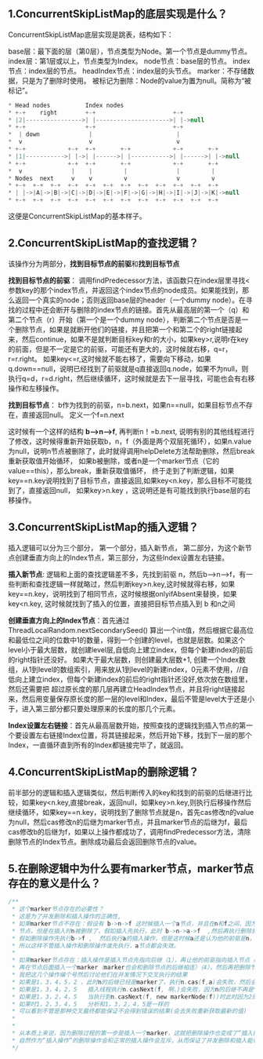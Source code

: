 ## 1.ConcurrentSkipListMap的底层实现是什么？

ConcurrentSkipListMap底层实现是跳表，结构如下：

base层：最下面的层（第0层），节点类型为Node。第一个节点是dummy节点。
index层：第1层或以上，节点类型为Index。
node节点：base层的节点。
index节点：index层的节点。
headIndex节点：index层的头节点。
marker：不存储数据，只是为了删除时使用。
被标记为删除：Node的value为置为null。简称为“被标记”。

```java
* Head nodes          Index nodes
* +-+    right        +-+                      +-+
* |2|---------------->| |--------------------->| |->null
* +-+                 +-+                      +-+
*  | down              |                        |
*  v                   v                        v
* +-+            +-+  +-+       +-+            +-+       +-+
* |1|----------->| |->| |------>| |----------->| |------>| |->null
* +-+            +-+  +-+       +-+            +-+       +-+
*  v              |    |         |              |         |
* Nodes  next     v    v         v              v         v
* +-+  +-+  +-+  +-+  +-+  +-+  +-+  +-+  +-+  +-+  +-+  +-+
* | |->|A|->|B|->|C|->|D|->|E|->|F|->|G|->|H|->|I|->|J|->|K|->null
* +-+  +-+  +-+  +-+  +-+  +-+  +-+  +-+  +-+  +-+  +-+  +-+
```

这便是ConcurrentSkipListMap的基本样子。



## 2.ConcurrentSkipListMap的查找逻辑？

该操作分为两部分，**找到目标节点的前驱**和**找到目标节点**

**找到目标节点的前驱**： 调用findPredecessor方法，该函数只在index层里寻找<参数key的那个index节点，并返回这个index节点的node成员。如果能找到，那么返回一个真实的node；否则返回base层的header（一个dummy node）。在寻找的过程中还会断开与删除的index节点的链接。首先从最高层的第一个（q）和第二个节点（r）开始（第一个是一个dummy node），判断第二个节点是否是一个删除节点，如果是就断开他们的链接，并且把第一个和第二个的right链接起来，然后continue，如果不是就判断目标key和r的大小，如果key>r,说明r在key的前面，但是不一定是它的前驱，可能还有更大的，这时候就右移，q=r，r=r.right。 如果key<=r,这时候就不能右移了，需要向下移动，如果q.down==null，说明已经找到了前驱就是q直接返回q.node，如果不为null，则执行q=d，r=d.right，然后继续循环，这时候就是去下一层寻找，可能也会有右移操作和左移操作。



**找到目标节点**： b作为找到的前驱，n=b.next，如果n==null，如果目标节点不存在，直接返回null。 定义一个f=n.next

这时候有一个这样的结构 **b-->n-->f**, 再判断n！=b.next, 说明有别的其他线程进行了修改，这时候得重新开始获取b，n，f（外面是两个双层死循环），如果n.value 为null，说明n节点被删除了，此时就得调用helpDelete方法帮助删除，然后break重新获取值开始循环， 如果b被删除，或者n是一个marker节点（它的value==this），那么break，重新获取值循环， 终于走到了判断逻辑，如果key==n.key说明找到了目标节点，直接返回,如果key<n.key，那么目标不可能找到了，直接返回null， 如果key>n.key ，这说明还是有可能找到执行base层的右移操作。



## 3.ConcurrentSkipListMap的插入逻辑？

插入逻辑可以分为三个部分， 第一个部分，插入新节点，  第二部分，为这个新节点创建垂直方向上的Index节点，第三部分，为这些Index设置左右链接。

**插入新节点**:  逻辑和上面的查找逻辑差不多，先找到前驱 n，然后b-->n-->f，有一些判断和查找逻辑一样就略过，然后判断key>n.key,这时候就得右移，如果key==n.key，说明找到了相同节点，这时候根据onlyifAbsent来替换，如果key<n.key, 这时候就找到了插入的位置，直接把目标节点插入到 b 和n之间

**创建垂直方向上的Index节点**：首先通过ThreadLocalRandom.nextSecondarySeed() 算出一个int值，然后根据它最高位和最低位之间的位数中1的数量，得到一个创建的level，也就是层数。如果这个level小于最大层数，就创建level层,自低向上建立index，但每个新建index的前后的right指针还没好。  如果大于最大层数，则创建最大层数+1,  创建一个Index数组，从1到level的数组索引，用来放从1到level的新建index，0元素不使用，//自低向上建立index，但每个新建index的前后的right指针还没好,依次放在数组里，然后还需要把 超过原长度的那几层再建立HeadIndex节点，并且将right链接起来，然后用变量保存原长度的那一层的level和Index，最后不管是level大于还是小于，进入第三部分都只要处理原来的长度的那几个元素。

**Index设置左右链接**：首先从最高层数开始，按照查找的逻辑找到插入节点的第一个要设置左右链接Index位置，将其链接起来，然后开始下移，找到下一层的那个Index，一直循环直到所有的Index都链接完毕了，就返回。



## 4.ConcurrentSkipListMap的删除逻辑？

前半部分的逻辑和插入逻辑类似，然后判断传入的key和找到的前驱的后继进行比较，如果key<n.key,直接break，返回null，如果key>n.key,则执行后移操作然后继续循环，如果key==n.key，说明找到了删除节点就是n，首先cas修改n的value为null，然后cas修改n的后继为marker节点，并且marker节点的后继为f，最后cas修改b的后继为f，如果以上操作都成功了，调用findPredecessor方法，清除删除节点的Index节点。删除成功最后会返回删除节点的value。



## 5.在删除逻辑中为什么要有marker节点，marker节点存在的意义是什么？

```java
/**
 * 这个marker节点存在的必要性？
 * 这是为了并发删除和插入操作的正确性,
 * 如果marker节点不存在：假设有 b->n->f 这时候插入一个a节点，并且在n和f之间，因为是并发执行，假设a在插入前判断n不是一个删除
 * 节点，但是在插入时n被删除了，假如插入先执行，此时 b->n->a->f  ,然后再执行删除操作（删除操作是直接b->f）,这时候a就脱离链表了
 * 假如删除操作先执行b->f ,  然后执行a的插入操作，但是这时候a还是认为他的前驱是n，所以形成n->a->f ,但是在链表上a也脱离链表了
 * 所以这样不管插入操作和删除操作谁先执行，a节点都会失效。
 *
 * 如果marker节点存在：插入操作是插入节点先指向后继（1），再让他的前驱指向插入节点（2），删除操作是先把删除节点置为null（3），
 * 再在节点后面插入一个marker（marker也会和删除节点的后继相连）（4），然后再把删除节点的前驱指向后继（5）
 * 我把这几个操作编个号然后讨论他们在并发情况下交叉执行的结果
 * 如果是1，3，4，5，2 ，此时n的后继已经是marker了，执行n.cas(f,a)会失败，然后会重新获取新的插入操作，这就不会出问题
 * 如果是1，3，4，2，5   插入线程执行n.casNext(f, 啊、)会失败，因为n的后继不再是f，而是一个marker。然后插入线程会重新从head寻找插入位置。
 * 如果是1，3，2，4，5   当执行到n.casNext(f, new markerNode(f))时此时因为2的操作n的后继已经不是f了而是a，所以会失败，此时删除线程会重新从head寻找删除节点（findNode）
 * 如果时1，2，3，4，5   分析和1，3，2，4，5是一样的
 * 可以看到不管是那种交叉最终都能保证不会得到错误的结果(会去失败重新获取最新的值)
 *
 *
 * 从本质上来说，因为删除过程的第一步是插入一个marker，这就把删除操作也变成了“插入操作”，
 * 自然作为“插入操作”的删除操作会和正常的插入操作会互斥，从而保证了并发删除和插入能有正常的结果
 */
```
